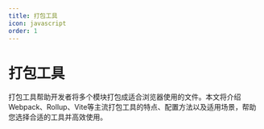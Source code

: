 ```yaml
---
title: 打包工具
icon: javascript
order: 1
---
```


# 打包工具

打包工具帮助开发者将多个模块打包成适合浏览器使用的文件。本文将介绍Webpack、Rollup、Vite等主流打包工具的特点、配置方法以及适用场景，帮助您选择合适的工具并高效使用。

